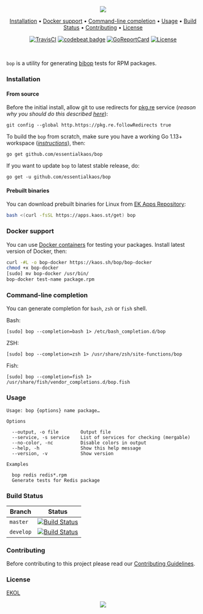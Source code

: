 <p align="center"><a href="#readme"><img src="https://gh.kaos.st/bop.svg"/></a></p>

<p align="center"><a href="#installation">Installation</a> • <a href="#docker-support">Docker support</a> • <a href="#command-line-completion">Command-line completion</a> • <a href="#usage">Usage</a> • <a href="#build-status">Build Status</a> • <a href="#contributing">Contributing</a> • <a href="#license">License</a></p>

<p align="center">
  <a href="https://travis-ci.com/essentialkaos/bop"><img src="https://travis-ci.com/essentialkaos/bop.svg?branch=master" alt="TravisCI" /></a>
  <a href="https://codebeat.co/projects/github-com-essentialkaos-bop-master"><img alt="codebeat badge" src="https://codebeat.co/badges/e0f30749-1508-45dd-8d1c-c074b200f101" /></a>
  <a href="https://goreportcard.com/report/github.com/essentialkaos/bop"><img src="https://goreportcard.com/badge/github.com/essentialkaos/bop" alt="GoReportCard" /></a>
  <a href="https://essentialkaos.com/ekol"><img src="https://gh.kaos.st/ekol.svg" alt="License" /></a>
</p>

</br>

`bop` is a utility for generating [bibop](https://kaos.sh/bibop) tests for RPM packages.

### Installation

#### From source

Before the initial install, allow git to use redirects for [pkg.re](https://github.com/essentialkaos/pkgre) service (_reason why you should do this described [here](https://github.com/essentialkaos/pkgre#git-support)_):

```
git config --global http.https://pkg.re.followRedirects true
```

To build the `bop` from scratch, make sure you have a working Go 1.13+ workspace (_[instructions](https://golang.org/doc/install)_), then:

```
go get github.com/essentialkaos/bop
```

If you want to update `bop` to latest stable release, do:

```
go get -u github.com/essentialkaos/bop
```

#### Prebuilt binaries

You can download prebuilt binaries for Linux from [EK Apps Repository](https://apps.kaos.st/bop/latest):

```bash
bash <(curl -fsSL https://apps.kaos.st/get) bop
```

### Docker support

You can use [Docker containers](https://hub.docker.com/r/essentialkaos/bop) for testing your packages. Install latest version of Docker, then:

```bash
curl -#L -o bop-docker https://kaos.sh/bop/bop-docker
chmod +x bop-docker
[sudo] mv bop-docker /usr/bin/
bop-docker test-name package.rpm
```

### Command-line completion

You can generate completion for `bash`, `zsh` or `fish` shell.

Bash:
```
[sudo] bop --completion=bash 1> /etc/bash_completion.d/bop
```


ZSH:
```
[sudo] bop --completion=zsh 1> /usr/share/zsh/site-functions/bop
```


Fish:
```
[sudo] bop --completion=fish 1> /usr/share/fish/vendor_completions.d/bop.fish
```

### Usage

```
Usage: bop {options} name package…

Options

  --output, -o file        Output file
  --service, -s service    List of services for checking (mergable)
  --no-color, -nc          Disable colors in output
  --help, -h               Show this help message
  --version, -v            Show version

Examples

  bop redis redis*.rpm
  Generate tests for Redis package

```

### Build Status

| Branch | Status |
|--------|--------|
| `master` | [![Build Status](https://travis-ci.com/essentialkaos/bop.svg?branch=master)](https://travis-ci.com/essentialkaos/bop) |
| `develop` | [![Build Status](https://travis-ci.com/essentialkaos/bop.svg?branch=develop)](https://travis-ci.com/essentialkaos/bop) |

### Contributing

Before contributing to this project please read our [Contributing Guidelines](https://github.com/essentialkaos/contributing-guidelines#contributing-guidelines).

### License

[EKOL](https://essentialkaos.com/ekol)

<p align="center"><a href="https://essentialkaos.com"><img src="https://gh.kaos.st/ekgh.svg"/></a></p>
